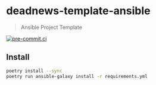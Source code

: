# deadnews-template-ansible

> Ansible Project Template

[![pre-commit.ci](https://results.pre-commit.ci/badge/github/DeadNews/deadnews-template-ansible/main.svg)](https://results.pre-commit.ci/latest/github/DeadNews/deadnews-template-ansible/main)

## Install

```sh
poetry install --sync
poetry run ansible-galaxy install -r requirements.yml
```
